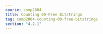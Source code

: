 ```yaml
---
course: comp2804
title: Counting 00-Free Bitstrings
tag: comp2804-counting-00-free-bitstrings
section: "4.2.1"
---
```

